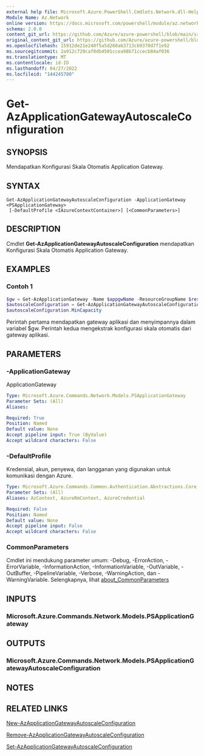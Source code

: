 ```yaml
---
external help file: Microsoft.Azure.PowerShell.Cmdlets.Network.dll-Help.xml
Module Name: Az.Network
online version: https://docs.microsoft.com/powershell/module/az.network/get-azapplicationgatewayautoscaleconfiguration
schema: 2.0.0
content_git_url: https://github.com/Azure/azure-powershell/blob/main/src/Network/Network/help/Get-AzApplicationGatewayAutoscaleConfiguration.md
original_content_git_url: https://github.com/Azure/azure-powershell/blob/main/src/Network/Network/help/Get-AzApplicationGatewayAutoscaleConfiguration.md
ms.openlocfilehash: 15912de21e240f5a5d260a63713cb9370d7f1e92
ms.sourcegitcommit: 2a912c720caf0db4501ccea98b71ccecb84af036
ms.translationtype: MT
ms.contentlocale: id-ID
ms.lasthandoff: 04/27/2022
ms.locfileid: "144245780"
---
```

# Get-AzApplicationGatewayAutoscaleConfiguration

## SYNOPSIS
Mendapatkan Konfigurasi Skala Otomatis Application Gateway.

## SYNTAX

```
Get-AzApplicationGatewayAutoscaleConfiguration -ApplicationGateway <PSApplicationGateway>
 [-DefaultProfile <IAzureContextContainer>] [<CommonParameters>]
```

## DESCRIPTION
Cmdlet **Get-AzApplicationGatewayAutoscaleConfiguration** mendapatkan Konfigurasi Skala Otomatis Application Gateway.

## EXAMPLES

### Contoh 1
```powershell
$gw = Get-AzApplicationGateway -Name $appgwName -ResourceGroupName $resgpName
$autoscaleConfiguration = Get-AzApplicationGatewayAutoscaleConfiguration -ApplicationGateway $gw
$autoscaleConfiguration.MinCapacity
```

Perintah pertama mendapatkan gateway aplikasi dan menyimpannya dalam variabel $gw.
Perintah kedua mengekstrak konfigurasi skala otomatis dari gateway aplikasi.

## PARAMETERS

### -ApplicationGateway
ApplicationGateway

```yaml
Type: Microsoft.Azure.Commands.Network.Models.PSApplicationGateway
Parameter Sets: (All)
Aliases:

Required: True
Position: Named
Default value: None
Accept pipeline input: True (ByValue)
Accept wildcard characters: False
```

### -DefaultProfile
Kredensial, akun, penyewa, dan langganan yang digunakan untuk komunikasi dengan Azure.

```yaml
Type: Microsoft.Azure.Commands.Common.Authentication.Abstractions.Core.IAzureContextContainer
Parameter Sets: (All)
Aliases: AzContext, AzureRmContext, AzureCredential

Required: False
Position: Named
Default value: None
Accept pipeline input: False
Accept wildcard characters: False
```

### CommonParameters
Cmdlet ini mendukung parameter umum: -Debug, -ErrorAction, -ErrorVariable, -InformationAction, -InformationVariable, -OutVariable, -OutBuffer, -PipelineVariable, -Verbose, -WarningAction, dan -WarningVariable. Selengkapnya, lihat [about_CommonParameters](http://go.microsoft.com/fwlink/?LinkID=113216)

## INPUTS

### Microsoft.Azure.Commands.Network.Models.PSApplicationGateway

## OUTPUTS

### Microsoft.Azure.Commands.Network.Models.PSApplicationGatewayAutoscaleConfiguration

## NOTES

## RELATED LINKS

[New-AzApplicationGatewayAutoscaleConfiguration](./New-AzApplicationGatewayAutoscaleConfiguration.md)

[Remove-AzApplicationGatewayAutoscaleConfiguration](./Remove-AzApplicationGatewayAutoscaleConfiguration.md)

[Set-AzApplicationGatewayAutoscaleConfiguration](./Set-AzApplicationGatewayAutoscaleConfiguration.md)

